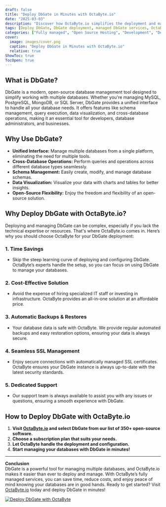 ```yaml
---
draft: false
title: "Deploy DbGate in Minutes with OctaByte.io"
date: "2025-03-03"
description: "Discover how OctaByte.io simplifies the deployment and management of DbGate, a powerful open-source database management tool. Save time, reduce costs, and enjoy seamless database management with OctaByte's fully managed services."
tags: [Deploy DbGate, DbGate deployment, managed DbGate services, OctaByte, open-source database management, managed open-source software, database management tool, DbGate benefits, OctaByte benefits, automated database backups, SSL management, database support]
categories: ["Fully managed", "Open Source Hosting", "Development", "Dev Ops", "DbGate"]
cover:
  image: images/cover.png
  caption: "Deploy DbGate in Minutes with OctaByte.io"
  relative: true
ShowToc: true
TocOpen: true
---
```



## What is DbGate?

DbGate is a modern, open-source database management tool designed to simplify working with multiple databases. Whether you're managing MySQL, PostgreSQL, MongoDB, or SQL Server, DbGate provides a unified interface to handle all your database needs. It offers features like schema management, query execution, data visualization, and cross-database operations, making it an essential tool for developers, database administrators, and businesses.

## Why Use DbGate?

- **Unified Interface:** Manage multiple databases from a single platform, eliminating the need for multiple tools.
- **Cross-Database Operations:** Perform queries and operations across different database types seamlessly.
- **Schema Management:** Easily create, modify, and manage database schemas.
- **Data Visualization:** Visualize your data with charts and tables for better insights.
- **Open-Source Flexibility:** Enjoy the freedom and flexibility of an open-source solution.

## Why Deploy DbGate with OctaByte.io?

Deploying and managing DbGate can be complex, especially if you lack the technical expertise or resources. That's where OctaByte.io comes in. Here’s why you should choose OctaByte for your DbGate deployment:

### 1. **Time Savings**
   - Skip the steep learning curve of deploying and configuring DbGate. OctaByte’s experts handle the setup, so you can focus on using DbGate to manage your databases.

### 2. **Cost-Effective Solution**
   - Avoid the expense of hiring specialized IT staff or investing in infrastructure. OctaByte provides an all-in-one solution at an affordable price.

### 3. **Automatic Backups & Restores**
   - Your database data is safe with OctaByte. We provide regular automated backups and easy restoration options, ensuring your data is always secure.

### 4. **Seamless SSL Management**
   - Enjoy secure connections with automatically managed SSL certificates. OctaByte ensures your DbGate instance is always up-to-date with the latest security standards.

### 5. **Dedicated Support**
   - Our support team is always available to assist you with any issues or questions, ensuring a smooth experience with DbGate.

## How to Deploy DbGate with OctaByte.io

1. **Visit [OctaByte.io](https://octabyte.io) and select DbGate from our list of 350+ open-source software.**
2. **Choose a subscription plan that suits your needs.**
3. **Let OctaByte handle the deployment and configuration.**
4. **Start managing your databases with DbGate in minutes!**

---

**Conclusion**  
DbGate is a powerful tool for managing multiple databases, and OctaByte.io makes it easier than ever to deploy and manage. With OctaByte’s fully managed services, you can save time, reduce costs, and enjoy peace of mind knowing your databases are in good hands. Ready to get started? Visit [OctaByte.io](https://octabyte.io) today and deploy DbGate in minutes!

[![Deploy DbGate with OctaByte](/images/deploy-on-octabyte.png)](https://octabyte.io/fully-managed-open-source-services/development/dev-ops/dbgate)